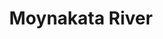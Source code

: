 ---
title: "Moynakata River"
title_bn: "ময়নাকাটা নদী"
description: "The northern side of Padma river at Madaripur district is the source area of this river that ends at Shibchar."
---